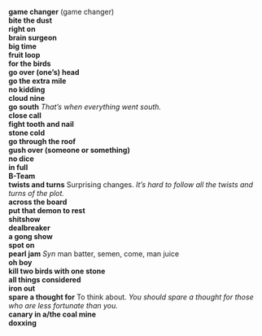 __game changer__ (game changer)  
__bite the dust__  
__right on__  
__brain surgeon__  
__big time__  
__fruit loop__  
__for the birds__  
__go over (one’s) head__  
__go the extra mile__  
__no kidding__  
__cloud nine__  
__go south__ _That’s when everything went south._  
__close call__  
__fight tooth and nail__  
__stone cold__  
__go through the roof__  
__gush over (someone or something)__  
__no dice__  
__in full__  
__B-Team__  
__twists and turns__ Surprising changes. _It’s hard to follow all the twists and turns of the plot._  
__across the board__  
__put that demon to rest__  
__shitshow__  
__dealbreaker__  
__a gong show__  
__spot on__  
__pearl jam__ _Syn_ man batter, semen, come, man juice  
__oh boy__  
__kill two birds with one stone__  
__all things considered__  
__iron out__  
__spare a thought for__ To think about. _You should spare a thought for those who are less fortunate than you._  
__canary in a/the coal mine__  
__doxxing__  
